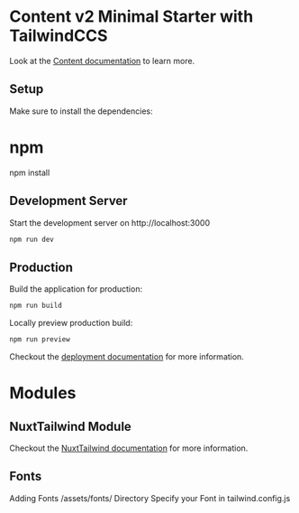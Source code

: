 # Content v2 Minimal Starter with TailwindCCS

Look at the [Content documentation](https://content-v2.nuxtjs.org/) to learn more.

## Setup

Make sure to install the dependencies:

# npm

npm install

## Development Server

Start the development server on http://localhost:3000

```bash
npm run dev
```

## Production

Build the application for production:

```bash
npm run build
```

Locally preview production build:

```bash
npm run preview
```

Checkout the [deployment documentation](https://v3.nuxtjs.org/docs/deployment) for more information.

# Modules

## NuxtTailwind Module

Checkout the [NuxtTailwind documentation](https://tailwindcss.nuxtjs.org/getting-started/setup) for more information.

## Fonts

Adding Fonts /assets/fonts/ Directory
Specify your Font in tailwind.config.js
